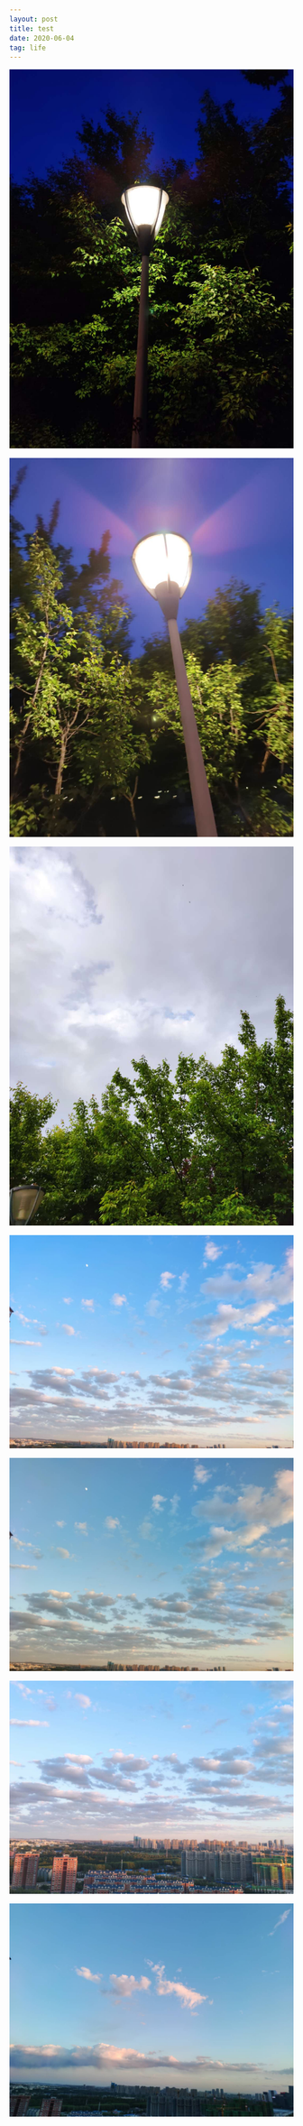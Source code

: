 ```yaml
---
layout: post
title: test
date: 2020-06-04
tag: life
---
```









![](/images/posts/20200604/01.png)



![](/images/posts/20200604/02.png)



![](/images/posts/20200604/03.png)



![](/images/posts/20200604/04.png)



![](/images/posts/20200604/05.png)



![](/images/posts/20200604/06.png)



![](/images/posts/20200604/07.png)





